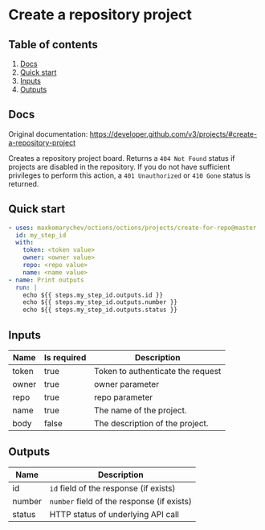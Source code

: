 # Create a repository project

## Table of contents

1. [Docs](#docs)
1. [Quick start](#quick-start)
1. [Inputs](#inputs)
1. [Outputs](#outputs)

<a name="quick-start" ></a>
## Docs

Original documentation: https://developer.github.com/v3/projects/#create-a-repository-project

Creates a repository project board. Returns a `404 Not Found` status if projects are disabled in the repository. If you do not have sufficient privileges to perform this action, a `401 Unauthorized` or `410 Gone` status is returned.


<a name="quick start" ></a>
## Quick start

```yaml
- uses: maxkomarychev/octions/octions/projects/create-for-repo@master
  id: my_step_id
  with:
    token: <token value>
    owner: <owner value>
    repo: <repo value>
    name: <name value>
- name: Print outputs
  run: |
    echo ${{ steps.my_step_id.outputs.id }}
    echo ${{ steps.my_step_id.outputs.number }}
    echo ${{ steps.my_step_id.outputs.status }}
```


<a name="inputs" ></a>
## Inputs

| Name | Is required | Description |
|---|---|---|
|token|true|Token to authenticate the request
|owner|true|owner parameter
|repo|true|repo parameter
|name|true|The name of the project.
|body|false|The description of the project.

<a name="outputs" ></a>
## Outputs

| Name | Description |
|---|---|
|id|`id` field of the response (if exists)|
|number|`number` field of the response (if exists)|
|status|HTTP status of underlying API call|

